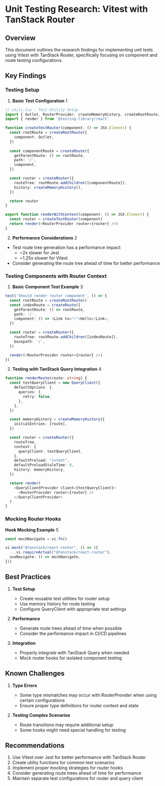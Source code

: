 # Unit Testing Research: Vitest with TanStack Router

## Overview
This document outlines the research findings for implementing unit tests using Vitest with TanStack Router, specifically focusing on component and route testing configurations.

## Key Findings

### Testing Setup

1. **Basic Test Configuration** <mcreference link="https://github.com/TanStack/router/discussions/604" index="1">1</mcreference>
```typescript
// utils.tsx - Test Utility Setup
import { Outlet, RouterProvider, createMemoryHistory, createRootRoute, createRoute, createRouter } from '@tanstack/react-router'
import { render } from '@testing-library/react'

function createTestRouter(component: () => JSX.Element) {
  const rootRoute = createRootRoute({
    component: Outlet,
  })
  
  const componentRoute = createRoute({
    getParentRoute: () => rootRoute,
    path: '/',
    component,
  })

  const router = createRouter({
    routeTree: rootRoute.addChildren([componentRoute]),
    history: createMemoryHistory(),
  })

  return router
}

export function renderWithContext(component: () => JSX.Element) {
  const router = createTestRouter(component)
  return render(<RouterProvider router={router} />)
}
```

2. **Performance Considerations** <mcreference link="https://github.com/TanStack/router/discussions/655" index="2">2</mcreference>
- Test route tree generation has a performance impact:
  - ~2x slower for Jest
  - ~1.25x slower for Vitest
- Consider generating the route tree ahead of time for better performance

### Testing Components with Router Context

1. **Basic Component Test Example** <mcreference link="https://stackoverflow.com/questions/79019320/how-to-test-a-link-in-vitest-imported-from-tanstack-router" index="3">3</mcreference>
```typescript
test('Should render router component', () => {
  const rootRoute = createRootRoute()
  const indexRoute = createRoute({
    getParentRoute: () => rootRoute,
    path: '/',
    component: () => <Link to="/">Hello</Link>,
  })

  const router = createRouter({
    routeTree: rootRoute.addChildren([indexRoute]),
    basepath: '/',
  })

  render(<RouterProvider router={router} />)
})
```

2. **Testing with TanStack Query Integration** <mcreference link="https://github.com/TanStack/router/discussions/655" index="4">4</mcreference>
```typescript
function renderRoute(route: string) {
  const testQueryClient = new QueryClient({
    defaultOptions: {
      queries: {
        retry: false,
      },
    },
  })

  const memoryHistory = createMemoryHistory({
    initialEntries: [route],
  })

  const router = createRouter({
    routeTree,
    context: {
      queryClient: testQueryClient,
    },
    defaultPreload: "intent",
    defaultPreloadStaleTime: 0,
    history: memoryHistory,
  })

  return render(
    <QueryClientProvider client={testQueryClient}>
      <RouterProvider router={router} />
    </QueryClientProvider>
  )
}
```

### Mocking Router Hooks

**Hook Mocking Example** <mcreference link="https://www.reddit.com/r/reactjs/comments/1bpfze1/how_can_i_test_tanstackrouter/" index="5">5</mcreference>
```typescript
const mockNavigate = vi.fn()

vi.mock("@tanstack/react-router", () => ({
  ...vi.requireActual("@tanstack/react-router"),
  useNavigate: () => mockNavigate,
}))
```

## Best Practices

1. **Test Setup**
   - Create reusable test utilities for router setup
   - Use memory history for route testing
   - Configure QueryClient with appropriate test settings

2. **Performance**
   - Generate route trees ahead of time when possible
   - Consider the performance impact in CI/CD pipelines

3. **Integration**
   - Properly integrate with TanStack Query when needed
   - Mock router hooks for isolated component testing

## Known Challenges

1. **Type Errors**
   - Some type mismatches may occur with RouterProvider when using certain configurations
   - Ensure proper type definitions for router context and state

2. **Testing Complex Scenarios**
   - Route transitions may require additional setup
   - Some hooks might need special handling for testing

## Recommendations

1. Use Vitest over Jest for better performance with TanStack Router
2. Create utility functions for common test scenarios
3. Implement proper mocking strategies for router hooks
4. Consider generating route trees ahead of time for performance
5. Maintain separate test configurations for router and query client